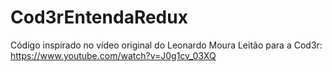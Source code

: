 # Cod3rEntendaRedux
Código inspirado no vídeo original do Leonardo Moura Leitão para a Cod3r: https://www.youtube.com/watch?v=J0g1cv_03XQ
